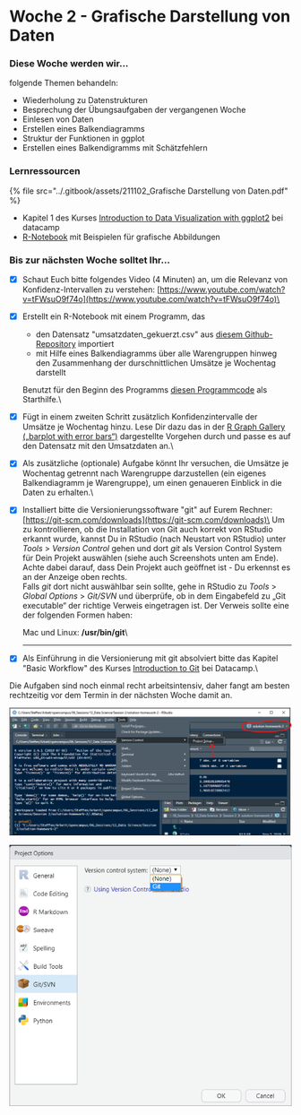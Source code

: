 # Woche 2 - Grafische Darstellung von Daten

### Diese Woche werden wir...

folgende Themen behandeln:

* Wiederholung zu Datenstrukturen
* Besprechung der Übungsaufgaben der vergangenen Woche
* Einlesen von Daten
* Erstellen eines Balkendiagramms
* Struktur der Funktionen in ggplot
* Erstellen eines Balkendigramms mit Schätzfehlern

### Lernressourcen

{% file src="../.gitbook/assets/211102_Grafische Darstellung von Daten.pdf" %}

* Kapitel 1 des Kurses [Introduction to Data Visualization with ggplot2](https://campus.datacamp.com/courses/data-visualization-with-ggplot2-1) bei datacamp
* [R-Notebook](https://github.com/opencampus-sh/einfuehrung-in-data-science-und-ml/blob/main/Beispiele%20zu%20Diagrammen%20aus%20Woche%202.Rmd) mit Beispielen für grafische Abbildungen

### Bis zur nächsten Woche solltet Ihr...

* [x] Schaut Euch bitte folgendes Video (4 Minuten) an, um die Relevanz von Konfidenz-Intervallen zu verstehen: [https://www.youtube.com/watch?v=tFWsuO9f74o](https://www.youtube.com/watch?v=tFWsuO9f74o)\

*   [x] Erstellt ein R-Notebook mit einem Programm, das

    * den Datensatz "umsatzdaten\_gekuerzt.csv" aus [diesem Github-Repository](https://github.com/opencampus-sh/einfuehrung-in-data-science-und-ml) importiert
    * mit Hilfe eines Balkendiagramms über alle Warengruppen hinweg den Zusammenhang der durschnittlichen Umsätze je Wochentag darstellt

    Benutzt für den Beginn des Programms [diesen Programmcode](https://github.com/opencampus-sh/einfuehrung-in-data-science-und-ml/blob/main/starthilfe.Rmd) als Starthilfe.\

* [x] Fügt in einem zweiten Schritt zusätzlich Konfidenzintervalle der Umsätze je Wochentag hinzu. Lese Dir dazu das in der [R Graph Gallery („barplot with error bars“)](https://www.r-graph-gallery.com/4-barplot-with-error-bar.html) dargestellte Vorgehen durch und passe es auf den Datensatz mit den Umsatzdaten an.\

* [x] Als zusätzliche (optionale) Aufgabe könnt Ihr versuchen, die Umsätze je Wochentag getrennt nach Warengruppe darzustellen (ein eigenes Balkendiagramm je Warengruppe), um einen genaueren Einblick in die Daten zu erhalten.\

*   [x] Installiert bitte die Versionierungssoftware "git" auf Eurem Rechner: [https://git-scm.com/downloads](https://git-scm.com/downloads)\
    Um zu kontrollieren, ob die Installation von Git auch korrekt von RStudio erkannt wurde, kannst Du in RStudio (nach Neustart von RStudio) unter _Tools_ > _Version Control_ gehen und dort _git_ als Version Control System für Dein Projekt auswählen (siehe auch Screenshots unten am Ende). Achte dabei darauf, dass Dein Projekt auch geöffnet ist - Du erkennst es an der Anzeige oben rechts.\
    Falls _git_ dort nicht auswählbar sein sollte, gehe in RStudio zu _Tools_ > _Global Options_ > _Git/SVN_ und überprüfe, ob in dem Eingabefeld zu „Git executable“ der richtige Verweis eingetragen ist. Der Verweis sollte eine der folgenden Formen haben:

    Mac und Linux: **/usr/bin/git**\
    ****
* [x] Als Einführung in die Versionierung mit git absolviert bitte das Kapitel "Basic Workflow" des Kurses [Introduction to Git](https://learn.datacamp.com/courses/introduction-to-git-for-data-science) bei Datacamp.\


Die Aufgaben sind noch einmal recht arbeitsintensiv, daher fangt am besten rechtzeitig vor dem Termin in der nächsten Woche damit an.

![Auswählen der Einstellungen für die Versionierung des aktuellen Projektes](<../.gitbook/assets/Selection of Version Control.png>)

![Auswählen der Software für die Versionierung des aktuellen Projektes](<../.gitbook/assets/grafik (1).png>)
